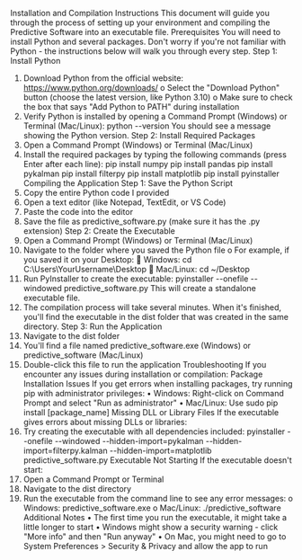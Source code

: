 Installation and Compilation Instructions
This document will guide you through the process of setting up your environment and compiling the Predictive Software into an executable file.
Prerequisites
You will need to install Python and several packages. Don't worry if you're not familiar with Python - the instructions below will walk you through every step.
Step 1: Install Python
1.	Download Python from the official website: https://www.python.org/downloads/
o	Select the "Download Python" button (choose the latest version, like Python 3.10)
o	Make sure to check the box that says "Add Python to PATH" during installation
2.	Verify Python is installed by opening a Command Prompt (Windows) or Terminal (Mac/Linux):
python --version
You should see a message showing the Python version.
Step 2: Install Required Packages
1.	Open a Command Prompt (Windows) or Terminal (Mac/Linux)
2.	Install the required packages by typing the following commands (press Enter after each line):
pip install numpy
pip install pandas
pip install pykalman
pip install filterpy
pip install matplotlib
pip install pyinstaller
Compiling the Application
Step 1: Save the Python Script
1.	Copy the entire Python code I provided
2.	Open a text editor (like Notepad, TextEdit, or VS Code)
3.	Paste the code into the editor
4.	Save the file as predictive_software.py (make sure it has the .py extension)
Step 2: Create the Executable
1.	Open a Command Prompt (Windows) or Terminal (Mac/Linux)
2.	Navigate to the folder where you saved the Python file
o	For example, if you saved it on your Desktop: 
	Windows: cd C:\Users\YourUsername\Desktop
	Mac/Linux: cd ~/Desktop
3.	Run PyInstaller to create the executable:
pyinstaller --onefile --windowed predictive_software.py
This will create a standalone executable file.
4.	The compilation process will take several minutes. When it's finished, you'll find the executable in the dist folder that was created in the same directory.
Step 3: Run the Application
1.	Navigate to the dist folder
2.	You'll find a file named predictive_software.exe (Windows) or predictive_software (Mac/Linux)
3.	Double-click this file to run the application
Troubleshooting
If you encounter any issues during installation or compilation:
Package Installation Issues
If you get errors when installing packages, try running pip with administrator privileges:
•	Windows: Right-click on Command Prompt and select "Run as administrator"
•	Mac/Linux: Use sudo pip install [package_name]
Missing DLL or Library Files
If the executable gives errors about missing DLLs or libraries:
1.	Try creating the executable with all dependencies included: 
pyinstaller --onefile --windowed --hidden-import=pykalman --hidden-import=filterpy.kalman --hidden-import=matplotlib predictive_software.py
Executable Not Starting
If the executable doesn't start:
1.	Open a Command Prompt or Terminal
2.	Navigate to the dist directory
3.	Run the executable from the command line to see any error messages: 
o	Windows: predictive_software.exe
o	Mac/Linux: ./predictive_software
Additional Notes
•	The first time you run the executable, it might take a little longer to start
•	Windows might show a security warning - click "More info" and then "Run anyway"
•	On Mac, you might need to go to System Preferences > Security & Privacy and allow the app to run

